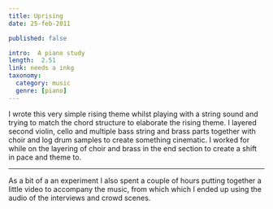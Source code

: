 ```yaml
---
title: Uprising
date: 25-feb-2011

published: false

intro:  A piano study
length:  2.51
link: needs a inkg
taxonomy:
  category: music
  genre: [piano]
---
```


I wrote this very simple rising theme whilst playing with a string sound and trying to match the chord structure to elaborate the rising theme. I layered second violin, cello and multiple bass string and brass parts together with choir and log drum samples to create something cinematic. I worked for while on the layering of choir and brass in the end section to create a shift in pace and theme to.

---

As a bit of a an experiment I also spent a couple of hours putting together a little video to accompany the music, from which which I ended up using the audio of the interviews and crowd scenes.
